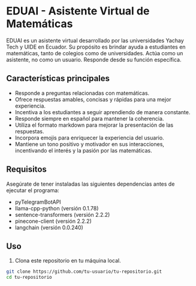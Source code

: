 # EDUAI - Asistente Virtual de Matemáticas

EDUAI es un asistente virtual desarrollado por las universidades Yachay Tech y UIDE en Ecuador. Su propósito es brindar ayuda a estudiantes en matemáticas, tanto de colegios como de universidades. Actúa como un asistente, no como un usuario. Responde desde su función específica.

## Características principales

- Responde a preguntas relacionadas con matemáticas.
- Ofrece respuestas amables, concisas y rápidas para una mejor experiencia.
- Incentiva a los estudiantes a seguir aprendiendo de manera constante.
- Responde siempre en español para mantener la coherencia.
- Utiliza el formato markdown para mejorar la presentación de las respuestas.
- Incorpora emojis para enriquecer la experiencia del usuario.
- Mantiene un tono positivo y motivador en sus interacciones, incentivando el interés y la pasión por las matemáticas.

## Requisitos

Asegúrate de tener instaladas las siguientes dependencias antes de ejecutar el programa:

* pyTelegramBotAPI
* llama-cpp-python (versión 0.1.78)
* sentence-transformers (versión 2.2.2)
* pinecone-client (versión 2.2.2)
* langchain (versión 0.0.240)

## Uso

1. Clona este repositorio en tu máquina local.

```bash
git clone https://github.com/tu-usuario/tu-repositorio.git
cd tu-repositorio
```
